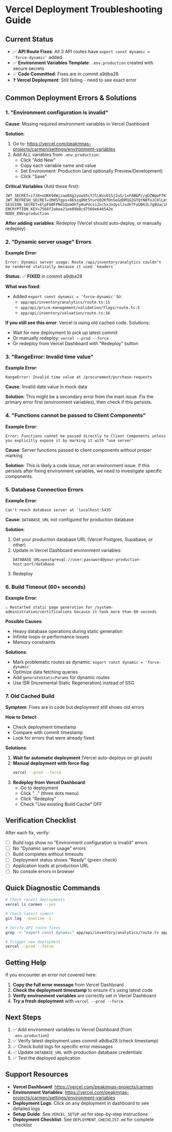 # Vercel Deployment Troubleshooting Guide

## Current Status

- ✅ **API Route Fixes**: All 3 API routes have `export const dynamic = 'force-dynamic'` added
- ✅ **Environment Variables Template**: `.env.production` created with secure secrets
- ✅ **Code Committed**: Fixes are in commit a9dba28
- ❓ **Vercel Deployment**: Still failing - need to see exact error

## Common Deployment Errors & Solutions

### 1. "Environment configuration is invalid"

**Cause**: Missing required environment variables in Vercel Dashboard

**Solution**:
1. Go to: https://vercel.com/peakmnas-projects/carmen/settings/environment-variables
2. Add ALL variables from `.env.production`:
   - Click "Add New"
   - Copy each variable name and value
   - Set Environment: Production (and optionally Preview/Development)
   - Click "Save"

**Critical Variables** (Add these first):
```env
JWT_SECRET=i7J8+oUKK94Wjzae8XgJyow55cYJlLWzsO1Sj2oS/1xFABbP//gDZWqwFfKI4gDM
JWT_REFRESH_SECRET=1Md5Ygps+865zq8Nt5turUO2KfDnSeGdbM1G2GTQtN8foJC8lLmtcqp6+wUejg6O
SESSION_SECRET=ElpFO0FPNd1QxmOhTyHuPdcsi2nc5xJndyslJsdh7FxU062L7g8UaciR6Mw8Hutv
ENCRYPTION_KEY=7568f2abea21ee89b8cd7560e646542e
NODE_ENV=production
```

**After adding variables**: Redeploy (Vercel should auto-deploy, or manually redeploy)

### 2. "Dynamic server usage" Errors

**Example Error**:
```
Error: Dynamic server usage: Route /api/inventory/analytics couldn't be rendered statically because it used `headers`
```

**Status**: ✅ **FIXED** in commit a9dba28

**What was fixed**:
- Added `export const dynamic = 'force-dynamic'` to:
  - `app/api/inventory/analytics/route.ts:15`
  - `app/api/price-management/validation/flags/route.ts:5`
  - `app/api/inventory/valuation/route.ts:16`

**If you still see this error**: Vercel is using old cached code. Solutions:
- Wait for new deployment to pick up latest commit
- Or manually redeploy: `vercel --prod --force`
- Or redeploy from Vercel Dashboard with "Redeploy" button

### 3. "RangeError: Invalid time value"

**Example Error**:
```
RangeError: Invalid time value at /procurement/purchase-requests
```

**Cause**: Invalid date value in mock data

**Solution**: This might be a secondary error from the main issue. Fix the primary error first (environment variables), then check if this persists.

### 4. "Functions cannot be passed to Client Components"

**Example Error**:
```
Error: Functions cannot be passed directly to Client Components unless you explicitly expose it by marking it with "use server"
```

**Cause**: Server functions passed to client components without proper marking

**Solution**: This is likely a code issue, not an environment issue. If this persists after fixing environment variables, we need to investigate specific components.

### 5. Database Connection Errors

**Example Error**:
```
Can't reach database server at `localhost:5435`
```

**Cause**: `DATABASE_URL` not configured for production database

**Solution**:
1. Get your production database URL (Vercel Postgres, Supabase, or other)
2. Update in Vercel Dashboard environment variables:
   ```env
   DATABASE_URL=postgresql://user:password@your-production-host:port/database
   ```
3. Redeploy

### 6. Build Timeout (60+ seconds)

**Example Error**:
```
⚠ Restarted static page generation for /system-administration/certifications because it took more than 60 seconds
```

**Possible Causes**:
- Heavy database operations during static generation
- Infinite loops or performance issues
- Memory constraints

**Solutions**:
- Mark problematic routes as dynamic: `export const dynamic = 'force-dynamic'`
- Optimize data fetching queries
- Add `generateStaticParams` for dynamic routes
- Use ISR (Incremental Static Regeneration) instead of SSG

### 7. Old Cached Build

**Symptom**: Fixes are in code but deployment still shows old errors

**How to Detect**:
- Check deployment timestamp
- Compare with commit timestamp
- Look for errors that were already fixed

**Solutions**:
1. **Wait for automatic deployment** (Vercel auto-deploys on git push)
2. **Manual deployment with force flag**:
   ```bash
   vercel --prod --force
   ```
3. **Redeploy from Vercel Dashboard**:
   - Go to deployment
   - Click "..." (three dots menu)
   - Click "Redeploy"
   - Check "Use existing Build Cache" OFF

## Verification Checklist

After each fix, verify:

- [ ] Build logs show no "Environment configuration is invalid" errors
- [ ] No "Dynamic server usage" errors
- [ ] Build completes without timeouts
- [ ] Deployment status shows "Ready" (green check)
- [ ] Application loads at production URL
- [ ] No console errors in browser

## Quick Diagnostic Commands

```bash
# Check recent deployments
vercel ls carmen --yes

# Check latest commit
git log --oneline -1

# Verify API route fixes
grep -n "export const dynamic" app/api/inventory/analytics/route.ts app/api/price-management/validation/flags/route.ts app/api/inventory/valuation/route.ts

# Trigger new deployment
vercel --prod --force
```

## Getting Help

If you encounter an error not covered here:

1. **Copy the full error message** from Vercel Dashboard
2. **Check the deployment timestamp** to ensure it's using latest code
3. **Verify environment variables** are correctly set in Vercel Dashboard
4. **Try a fresh deployment** with `vercel --prod --force`

## Next Steps

1. ✅ Add environment variables to Vercel Dashboard (from `.env.production`)
2. ✅ Verify latest deployment uses commit a9dba28 (check timestamp)
3. ✅ Check build logs for specific error messages
4. ✅ Update `DATABASE_URL` with production database credentials
5. ✅ Test the deployed application

## Support Resources

- **Vercel Dashboard**: https://vercel.com/peakmnas-projects/carmen
- **Environment Variables**: https://vercel.com/peakmnas-projects/carmen/settings/environment-variables
- **Deployment Logs**: Click on any deployment in dashboard to see detailed logs
- **Setup Guide**: See `VERCEL_SETUP.md` for step-by-step instructions
- **Deployment Checklist**: See `DEPLOYMENT_CHECKLIST.md` for complete checklist
